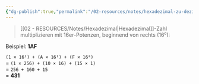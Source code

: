 ```yaml
---
{"dg-publish":true,"permalink":"/02-resources/notes/hexadezimal-zu-dezimal/","tags":["mathe/hexadezimal"],"noteIcon":"","updated":"2025-09-05T10:12:29.754+02:00"}
---
```


>[[02 - RESOURCES/Notes/Hexadezimal\|Hexadezimal]]-Zahl multiplizieren mit 16er-Potenzen, beginnend von rechts (16⁰):

Beispiel: **1AF**

`(1 × 16²) + (A × 16¹) + (F × 16⁰)`  
= `(1 × 256) + (10 × 16) + (15 × 1)`  
= `256 + 160 + 15`  
= **431**
